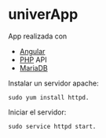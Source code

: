 # univerApp
App realizada con 

  * [Angular][1]
  * [PHP][2] API
  * [MariaDB][3]

Instalar un servidor apache:
    
    sudo yum install httpd.

Iniciar el servidor:

    sudo service httpd start.


[1]: https://angular.io/    "AngularJS"
[2]: http://php.net/        "PHP"
[3]: https://mariadb.org/   "MariaDB"





